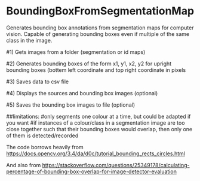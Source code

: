 # BoundingBoxFromSegmentationMap

Generates bounding box annotations from segmentation maps for computer vision.  Capable of generating bounding boxes even if multiple of the same class in the image.  

#1) Gets images from a folder (segmentation or id maps) 

#2) Generates bounding boxes of the form x1, y1, x2, y2 for upright bounding boxes (bottem left coordinate and top right coordinate in pixels 

#3) Saves data to csv file 

#4) Displays the sources and bounding box images (optional) 

#5) Saves the bounding box images to file (optional)

##limitations:
#only segments one colour at a time, but could be adapted if you want
#if instances of a colour/class in a segmentation image are too close together such that their bounding boxes would overlap, then only one of them is detected/recorded

The code borrows heavily from 
https://docs.opencv.org/3.4/da/d0c/tutorial_bounding_rects_circles.html

And also from
https://stackoverflow.com/questions/25349178/calculating-percentage-of-bounding-box-overlap-for-image-detector-evaluation
